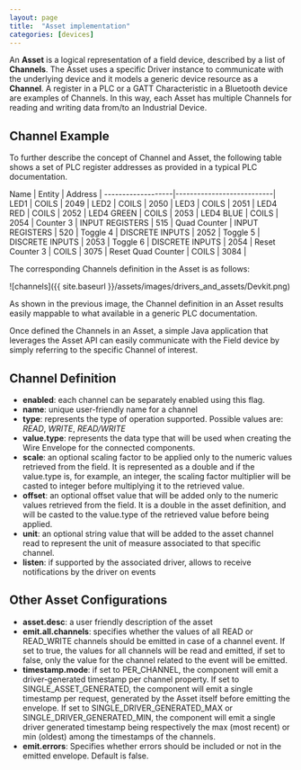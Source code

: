```yaml
---
layout: page
title:  "Asset implementation"
categories: [devices]
---
```


An **Asset** is a logical representation of a field device, described by a list of **Channels**. The Asset uses a specific Driver instance to communicate with the underlying device and it models a generic device resource as a **Channel**. A register in a PLC or a GATT Characteristic in a Bluetooth device are examples of Channels. In this way, each Asset has multiple Channels for reading and writing data from/to an Industrial Device.

## Channel Example

To further describe the concept of Channel and Asset, the following table shows a set of PLC register addresses as provided in a typical PLC documentation.

Name               | Entity          | Address |
-------------------|---------------------------|
LED1               | COILS           | 2049    |
LED2               | COILS           | 2050    |
LED3               | COILS           | 2051    |
LED4 RED           | COILS           | 2052    |
LED4 GREEN         | COILS           | 2053    |
LED4 BLUE          | COILS           | 2054    |
Counter 3          | INPUT REGISTERS | 515     |
Quad Counter       | INPUT REGISTERS | 520     |
Toggle 4           | DISCRETE INPUTS | 2052    |
Toggle 5           | DISCRETE INPUTS | 2053    |
Toggle 6           | DISCRETE INPUTS | 2054    |
Reset Counter 3    | COILS           | 3075    |
Reset Quad Counter | COILS           | 3084    |

The corresponding Channels definition in the Asset is as follows:

![channels]({{ site.baseurl }}/assets/images/drivers_and_assets/Devkit.png)

As shown in the previous image, the Channel definition in an Asset results easily mappable to what available in a generic PLC documentation. 

Once defined the Channels in an Asset, a simple Java application that leverages the Asset API can easily communicate with the Field device by simply referring to the specific Channel of interest.

## Channel Definition

- **enabled**: each channel can be separately enabled using this flag.
- **name**: unique user-friendly name for a channel
- **type**: represents the type of operation supported. Possible values are: _READ_, _WRITE_, _READ/WRITE_
- **value.type**: represents the data type that will be used when creating the Wire Envelope for the connected components.
- **scale**: an optional scaling factor to be applied only to the numeric values retrieved from the field. It is represented as a double and if the value.type is, for example, an integer, the scaling factor multiplier will be casted to integer before multiplying it to the retrieved value.
- **offset**: an optional offset value that will be added only to the numeric values retrieved from the field. It is a double in the asset definition, and will be casted to the value.type of the retrieved value before being applied.
- **unit**: an optional string value that will be added to the asset channel read to represent the unit of measure associated to that specific channel.
- **listen**: if supported by the associated driver, allows to receive notifications by the driver on events

## Other Asset Configurations

- **asset.desc**: a user friendly description of the asset
- **emit.all.channels**: specifies whether the values of all READ or READ_WRITE channels should be emitted in case of a channel event. If set to true, the values for all channels will be read and emitted, if set to false, only the value for the channel related to the event will be emitted.
- **timestamp.mode**: if set to PER_CHANNEL, the component will emit a driver-generated timestamp per channel property. If set to SINGLE_ASSET_GENERATED, the component will emit a single timestamp per request, generated by the Asset itself before emitting the envelope. If set to SINGLE_DRIVER_GENERATED_MAX or SINGLE_DRIVER_GENERATED_MIN, the component will emit a single driver generated timestamp being respectively the max (most recent) or min (oldest) among the timestamps of the channels.
- **emit.errors**: Specifies whether errors should be included or not in the emitted envelope. Default is false.
